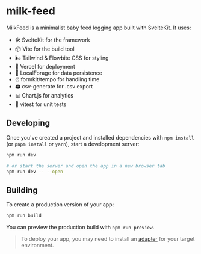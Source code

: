 # milk-feed

MilkFeed is a minimalist baby feed logging app built with SvelteKit. It uses:

- 🛠️ SvelteKit for the framework
- 📦 Vite for the build tool
- 🌬️ Tailwind & Flowbite CSS for styling
- 🔼 Vercel for deployment
- 💾 LocalForage for data persistence
- ⏰ formkit/tempo for handling time
- 🖨️ csv-generate for .csv export
- 📊 Chart.js for analytics
- 🧪 vitest for unit tests

## Developing

Once you've created a project and installed dependencies with `npm install` (or `pnpm install` or `yarn`), start a development server:

```bash
npm run dev

# or start the server and open the app in a new browser tab
npm run dev -- --open
```

## Building

To create a production version of your app:

```bash
npm run build
```

You can preview the production build with `npm run preview`.

> To deploy your app, you may need to install an [adapter](https://kit.svelte.dev/docs/adapters) for your target environment.
